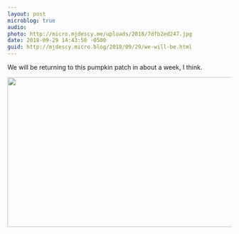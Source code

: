 ```yaml
---
layout: post
microblog: true
audio: 
photo: http://micro.mjdescy.me/uploads/2018/7dfb2ed247.jpg
date: 2018-09-29 14:43:50 -0500
guid: http://mjdescy.micro.blog/2018/09/29/we-will-be.html
---
```

We will be returning to this pumpkin patch in about a week, I think.

<img src="http://micro.mjdescy.me/uploads/2018/7dfb2ed247.jpg" width="600" height="337" />
